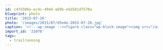 ```yaml
---
id: c4fd386e-ec4c-4944-a69b-e5d581d7570a
blueprint: photo
title: '2015-07-26'
photo: '/images/2015/07/d5e4e-2015-07-26.jpg'
caption: '<!-- wp:image --><figure class="wp-block-image"><img src="/assets/images/2015/07/d5e4e-2015-07-26.jpg" /></figure><!-- /wp:image --><!-- wp:paragraph --><p>Made a new friend on the trails yesterday. He was halfway through a 6hr training run for the FatDog 120 mile trail race. We ran together for 2hrs during which I discovered he got into trail running after doing Ironman 28(!!) times. It was great to have a companion for a couple hours that was happy to share stories and impart his wisdom. Moments like that really make #trailrunning for me.</p><!-- /wp:paragraph -->'
import_id: '21078'
tags:
  - trailrunning
---
```

